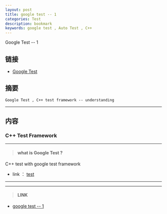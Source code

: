 ```yaml
---
layout: post
title: google test -- 1
categories: Test
description: bookmark
keywords: google test , Auto Test , C++
---
```


Google Test -- 1

## 链接

* [Google Test](https://tsbxmw.github.io/2017/2/15/Test-gtest_2/)

##  摘要
    
    Google Test , C++ test framework -- understanding 


----------

## 内容    
    
### C++ Test Framework

----------

> #### what is Google Test ?

  C++ test with google test framework

* link ： [test](https://github.com/google/googletest)

----------



--------

> #### LINK

*  [google test -- 1](https://tsbxmw.github.io/2017/2/15/Test-gtest_2/)